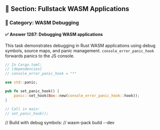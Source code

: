 ## 📘 Section: Fullstack WASM Applications
### 🔹 Category: WASM Debugging
#### ✅ Answer 1287: Debugging WASM applications

This task demonstrates debugging in Rust WASM applications using debug symbols, source maps, and panic management. `console_error_panic_hook` forwards panics to the JS console.

```rust
// In Cargo.toml:
// [dependencies]
// console_error_panic_hook = "*"

use std::panic;

pub fn set_panic_hook() {
    panic::set_hook(Box::new(console_error_panic_hook::hook));
}

// Call in main:
// set_panic_hook();
```
// Build with debug symbols:
// wasm-pack build --dev
